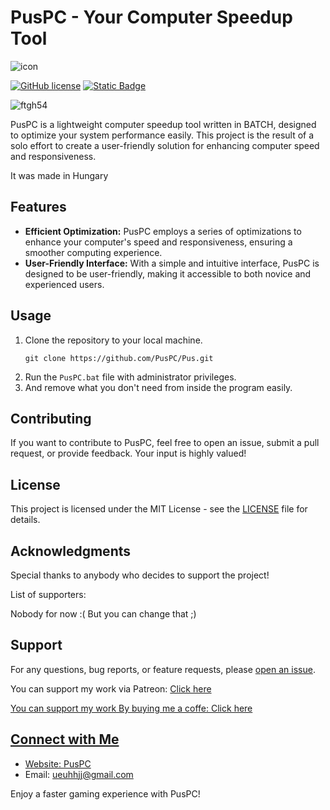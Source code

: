 <h1>PusPC - Your Computer Speedup Tool</h1>

![icon](https://github.com/PusPC/Pus/assets/136448868/76955a3c-c559-47c6-9af9-4f647a6e6b95)

[![GitHub license](https://img.shields.io/badge/license-MIT-blue.svg)](https://github.com/PusPC/Pus/blob/master/LICENSE)
[![Static Badge](https://img.shields.io/badge/contributors-1-green)](https://github.com/PusPC)

![ftgh54](https://github.com/PusPC/Pus/assets/136448868/f062d0ee-1c28-4af5-8cda-a2a03cf37be2)

<p>PusPC is a lightweight computer speedup tool written in BATCH, designed to optimize your system performance easily. This project is the result of a solo effort to create a user-friendly solution for enhancing computer speed and responsiveness.</p>
<p>It was made in Hungary</p>

<h2>Features</h2>

<ul>
  <li><strong>Efficient Optimization:</strong> PusPC employs a series of optimizations to enhance your computer's speed and responsiveness, ensuring a smoother computing experience.</li>
  <li><strong>User-Friendly Interface:</strong> With a simple and intuitive interface, PusPC is designed to be user-friendly, making it accessible to both novice and experienced users.</li>
</ul>

<h2>Usage</h2>

<ol>
  <li>Clone the repository to your local machine.
    <pre><code>git clone https://github.com/PusPC/Pus.git</code></pre>
  </li>
  <li>Run the <code>PusPC.bat</code> file with administrator privileges.</li>
  <li>And remove what you don't need from inside the program easily.</li>
</ol>

<h2>Contributing</h2>

<p>If you want to contribute to PusPC, feel free to open an issue, submit a pull request, or provide feedback. Your input is highly valued!</p>

<h2>License</h2>

<p>This project is licensed under the MIT License - see the <a href="LICENSE">LICENSE</a> file for details.</p>

<h2>Acknowledgments</h2>

<p>Special thanks to anybody who decides to support the project!</p>
<p>List of supporters:</p>
<p>Nobody for now :( But you can change that ;)</p>

<h2>Support</h2>

<p>For any questions, bug reports, or feature requests, please <a href="https://github.com/PusPC/Pus/issues">open an issue</a>.</p>
<p>You can support my work via Patreon: <a href="https://www.patreon.com/Pus537"</a>Click here</p>
<p>You can support my work By buying me a coffe: <a href="https://www.buymeacoffee.com/PusPC"</a>Click here</p>

<h2>Connect with Me</h2>

<ul>
  <li>Website: <a href="https://puspc.site">PusPC</a></li>
  <li>Email: <a href="mailto:ueuhhjj@gmail.com">ueuhhjj@gmail.com</a></li>
</ul>

<p>Enjoy a faster gaming experience with PusPC!</p>
